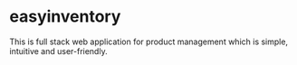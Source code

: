 # easyinventory
This is full stack web application for product management which is simple, intuitive and user-friendly.

